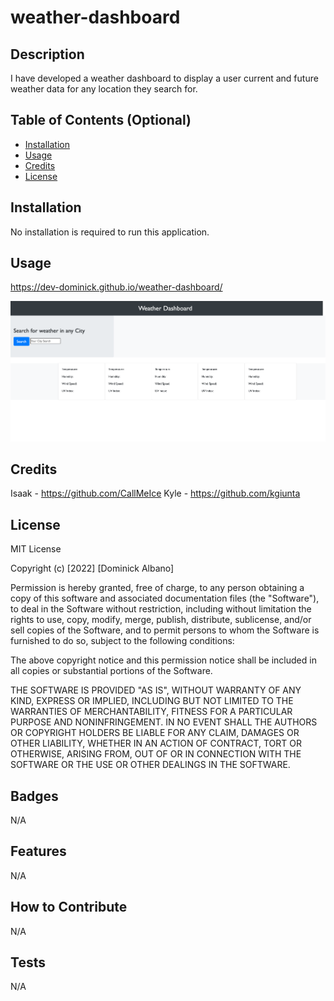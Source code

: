 # weather-dashboard

## Description

I have developed a weather dashboard to display a user current and future weather data for any location they search for. 



## Table of Contents (Optional)


- [Installation](#installation)
- [Usage](#usage)
- [Credits](#credits)
- [License](#license)

## Installation

No installation is required to run this application. 


## Usage

https://dev-dominick.github.io/weather-dashboard/

![alt text](./assets/weather.png)

## Credits

Isaak - https://github.com/CallMeIce
Kyle - https://github.com/kgiunta

## License

MIT License

Copyright (c) [2022] [Dominick Albano]

Permission is hereby granted, free of charge, to any person obtaining a copy of this software and associated documentation files (the "Software"), to deal in the Software without restriction, including without limitation the rights to use, copy, modify, merge, publish, distribute, sublicense, and/or sell copies of the Software, and to permit persons to whom the Software is furnished to do so, subject to the following conditions:

The above copyright notice and this permission notice shall be included in all copies or substantial portions of the Software.

THE SOFTWARE IS PROVIDED "AS IS", WITHOUT WARRANTY OF ANY KIND, EXPRESS OR IMPLIED, INCLUDING BUT NOT LIMITED TO THE WARRANTIES OF MERCHANTABILITY, FITNESS FOR A PARTICULAR PURPOSE AND NONINFRINGEMENT. IN NO EVENT SHALL THE AUTHORS OR COPYRIGHT HOLDERS BE LIABLE FOR ANY CLAIM, DAMAGES OR OTHER LIABILITY, WHETHER IN AN ACTION OF CONTRACT, TORT OR OTHERWISE, ARISING FROM, OUT OF OR IN CONNECTION WITH THE SOFTWARE OR THE USE OR OTHER DEALINGS IN THE SOFTWARE.

## Badges

N/A

## Features

N/A

## How to Contribute

N/A

## Tests

N/A